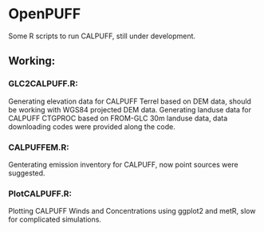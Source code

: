 # OpenPUFF
Some R scripts to run CALPUFF, still under development.
## Working:
### GLC2CALPUFF.R:
Generating elevation data for CALPUFF Terrel based on DEM data, should be working with WGS84 projected DEM data.
Generating landuse data for CALPUFF CTGPROC based on FROM-GLC 30m landuse data, data downloading codes were provided along the code.
### CALPUFFEM.R:
Genterating emission inventory for CALPUFF, now point sources were suggested.
### PlotCALPUFF.R:
Plotting CALPUFF Winds and Concentrations using ggplot2 and metR, slow for complicated simulations.
